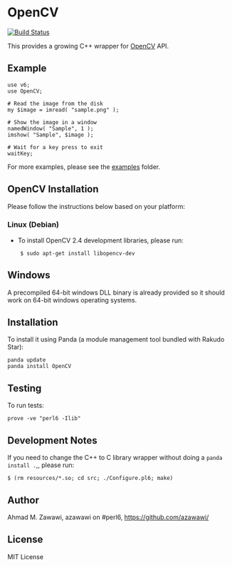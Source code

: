 # OpenCV
[![Build Status](https://travis-ci.org/azawawi/perl6-opencv.svg?branch=master)](https://travis-ci.org/azawawi/perl6-opencv)

This provides a growing C++ wrapper for [OpenCV](http://opencv.org) API.

## Example

```Perl6
use v6;
use OpenCV;

# Read the image from the disk
my $image = imread( "sample.png" );

# Show the image in a window
namedWindow( "Sample", 1 );
imshow( "Sample", $image );

# Wait for a key press to exit
waitKey;
```

For more examples, please see the [examples](examples) folder.

## OpenCV Installation

Please follow the instructions below based on your platform:

### Linux (Debian)

- To install OpenCV 2.4 development libraries, please run:
```
    $ sudo apt-get install libopencv-dev
```

## Windows

A precompiled 64-bit windows DLL binary is already provided so it should work
on 64-bit windows operating systems.

## Installation

To install it using Panda (a module management tool bundled with Rakudo Star):

    panda update
    panda install OpenCV

## Testing

To run tests:

    prove -ve "perl6 -Ilib"

## Development Notes

If you need to change the C++ to C library wrapper without doing a
`panda install .`,, please run:
```
$ (rm resources/*.so; cd src; ./Configure.pl6; make)
```

## Author

Ahmad M. Zawawi, azawawi on #perl6, https://github.com/azawawi/

## License

MIT License
